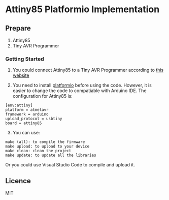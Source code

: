 # Attiny85 Platformio Implementation

## Prepare

1. Attiny85
2. Tiny AVR Programmer

### Getting Started

1. You could connect Attiny85 to a Tiny AVR Programmer according to [this website](https://learn.sparkfun.com/tutorials/tiny-avr-programmer-hookup-guide/)

2. You need to install [platformio](https://platformio.org/) before using the code. However, it is easier to change the code to compatiable with Arduino IDE. The configuration for Attiny85 is:

```
[env:attiny]
platform = atmelavr
framework = arduino
upload_protocol = usbtiny
board = attiny85
```

3. You can use:
```
make (all): to compile the firmware
make upload: to upload to your device
make clean: clean the project
make update: to update all the libraries
```
Or you could use Visual Studio Code to compile and upload it.

## Licence

MIT
